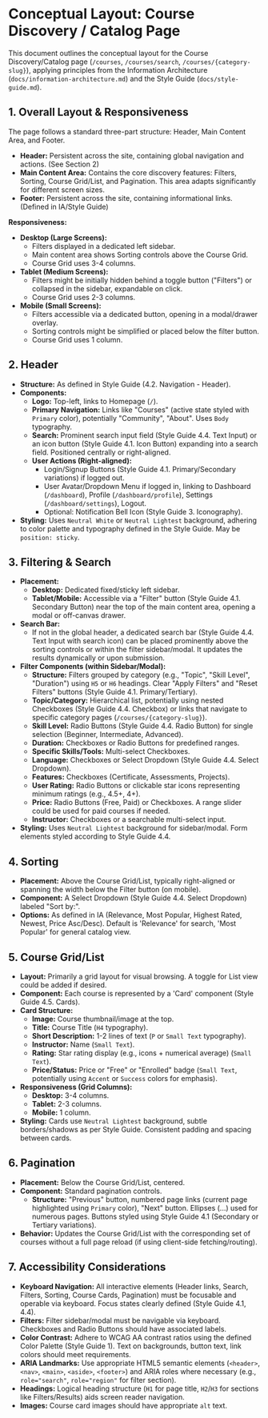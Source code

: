 # Conceptual Layout: Course Discovery / Catalog Page

This document outlines the conceptual layout for the Course Discovery/Catalog page (`/courses`, `/courses/search`, `/courses/{category-slug}`), applying principles from the Information Architecture (`docs/information-architecture.md`) and the Style Guide (`docs/style-guide.md`).

## 1. Overall Layout & Responsiveness

The page follows a standard three-part structure: Header, Main Content Area, and Footer.

*   **Header:** Persistent across the site, containing global navigation and actions. (See Section 2)
*   **Main Content Area:** Contains the core discovery features: Filters, Sorting, Course Grid/List, and Pagination. This area adapts significantly for different screen sizes.
*   **Footer:** Persistent across the site, containing informational links. (Defined in IA/Style Guide)

**Responsiveness:**

*   **Desktop (Large Screens):**
    *   Filters displayed in a dedicated left sidebar.
    *   Main content area shows Sorting controls above the Course Grid.
    *   Course Grid uses 3-4 columns.
*   **Tablet (Medium Screens):**
    *   Filters might be initially hidden behind a toggle button ("Filters") or collapsed in the sidebar, expandable on click.
    *   Course Grid uses 2-3 columns.
*   **Mobile (Small Screens):**
    *   Filters accessible via a dedicated button, opening in a modal/drawer overlay.
    *   Sorting controls might be simplified or placed below the filter button.
    *   Course Grid uses 1 column.

## 2. Header

*   **Structure:** As defined in Style Guide (4.2. Navigation - Header).
*   **Components:**
    *   **Logo:** Top-left, links to Homepage (`/`).
    *   **Primary Navigation:** Links like "Courses" (active state styled with `Primary` color), potentially "Community", "About". Uses `Body` typography.
    *   **Search:** Prominent search input field (Style Guide 4.4. Text Input) or an icon button (Style Guide 4.1. Icon Button) expanding into a search field. Positioned centrally or right-aligned.
    *   **User Actions (Right-aligned):**
        *   Login/Signup Buttons (Style Guide 4.1. Primary/Secondary variations) if logged out.
        *   User Avatar/Dropdown Menu if logged in, linking to Dashboard (`/dashboard`), Profile (`/dashboard/profile`), Settings (`/dashboard/settings`), Logout.
        *   Optional: Notification Bell Icon (Style Guide 3. Iconography).
*   **Styling:** Uses `Neutral White` or `Neutral Lightest` background, adhering to color palette and typography defined in the Style Guide. May be `position: sticky`.

## 3. Filtering & Search

*   **Placement:**
    *   **Desktop:** Dedicated fixed/sticky left sidebar.
    *   **Tablet/Mobile:** Accessible via a "Filter" button (Style Guide 4.1. Secondary Button) near the top of the main content area, opening a modal or off-canvas drawer.
*   **Search Bar:**
    *   If not in the global header, a dedicated search bar (Style Guide 4.4. Text Input with search icon) can be placed prominently above the sorting controls or within the filter sidebar/modal. It updates the results dynamically or upon submission.
*   **Filter Components (within Sidebar/Modal):**
    *   **Structure:** Filters grouped by category (e.g., "Topic", "Skill Level", "Duration") using `H5` or `H6` headings. Clear "Apply Filters" and "Reset Filters" buttons (Style Guide 4.1. Primary/Tertiary).
    *   **Topic/Category:** Hierarchical list, potentially using nested Checkboxes (Style Guide 4.4. Checkbox) or links that navigate to specific category pages (`/courses/{category-slug}`).
    *   **Skill Level:** Radio Buttons (Style Guide 4.4. Radio Button) for single selection (Beginner, Intermediate, Advanced).
    *   **Duration:** Checkboxes or Radio Buttons for predefined ranges.
    *   **Specific Skills/Tools:** Multi-select Checkboxes.
    *   **Language:** Checkboxes or Select Dropdown (Style Guide 4.4. Select Dropdown).
    *   **Features:** Checkboxes (Certificate, Assessments, Projects).
    *   **User Rating:** Radio Buttons or clickable star icons representing minimum ratings (e.g., 4.5+, 4+).
    *   **Price:** Radio Buttons (Free, Paid) or Checkboxes. A range slider could be used for paid courses if needed.
    *   **Instructor:** Checkboxes or a searchable multi-select input.
*   **Styling:** Uses `Neutral Lightest` background for sidebar/modal. Form elements styled according to Style Guide 4.4.

## 4. Sorting

*   **Placement:** Above the Course Grid/List, typically right-aligned or spanning the width below the Filter button (on mobile).
*   **Component:** A Select Dropdown (Style Guide 4.4. Select Dropdown) labeled "Sort by:".
*   **Options:** As defined in IA (Relevance, Most Popular, Highest Rated, Newest, Price Asc/Desc). Default is 'Relevance' for search, 'Most Popular' for general catalog view.

## 5. Course Grid/List

*   **Layout:** Primarily a grid layout for visual browsing. A toggle for List view could be added if desired.
*   **Component:** Each course is represented by a 'Card' component (Style Guide 4.5. Cards).
*   **Card Structure:**
    *   **Image:** Course thumbnail/image at the top.
    *   **Title:** Course Title (`H4` typography).
    *   **Short Description:** 1-2 lines of text (`P` or `Small Text` typography).
    *   **Instructor:** Name (`Small Text`).
    *   **Rating:** Star rating display (e.g., icons + numerical average) (`Small Text`).
    *   **Price/Status:** Price or "Free" or "Enrolled" badge (`Small Text`, potentially using `Accent` or `Success` colors for emphasis).
*   **Responsiveness (Grid Columns):**
    *   **Desktop:** 3-4 columns.
    *   **Tablet:** 2-3 columns.
    *   **Mobile:** 1 column.
*   **Styling:** Cards use `Neutral Lightest` background, subtle borders/shadows as per Style Guide. Consistent padding and spacing between cards.

## 6. Pagination

*   **Placement:** Below the Course Grid/List, centered.
*   **Component:** Standard pagination controls.
    *   **Structure:** "Previous" button, numbered page links (current page highlighted using `Primary` color), "Next" button. Ellipses (...) used for numerous pages. Buttons styled using Style Guide 4.1 (Secondary or Tertiary variations).
*   **Behavior:** Updates the Course Grid/List with the corresponding set of courses without a full page reload (if using client-side fetching/routing).

## 7. Accessibility Considerations

*   **Keyboard Navigation:** All interactive elements (Header links, Search, Filters, Sorting, Course Cards, Pagination) must be focusable and operable via keyboard. Focus states clearly defined (Style Guide 4.1, 4.4).
*   **Filters:** Filter sidebar/modal must be navigable via keyboard. Checkboxes and Radio Buttons should have associated labels.
*   **Color Contrast:** Adhere to WCAG AA contrast ratios using the defined Color Palette (Style Guide 1). Text on backgrounds, button text, link colors should meet requirements.
*   **ARIA Landmarks:** Use appropriate HTML5 semantic elements (`<header>`, `<nav>`, `<main>`, `<aside>`, `<footer>`) and ARIA roles where necessary (e.g., `role="search"`, `role="region"` for filter section).
*   **Headings:** Logical heading structure (`H1` for page title, `H2`/`H3` for sections like Filters/Results) aids screen reader navigation.
*   **Images:** Course card images should have appropriate `alt` text.